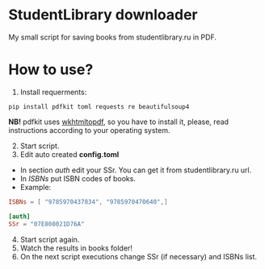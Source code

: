 # StudentLibrary downloader

My small script for saving books from studentlibrary.ru in PDF.

# How to use?
1. Install requerments:
```
pip install pdfkit toml requests re beautifulsoup4
```
**NB!** pdfkit uses [wkhtmltopdf](https://wkhtmltopdf.org/index.html), so you have to install it, please, read instructions according to your operating system.

2. Start script.
3. Edit auto created **config.toml**
* In section *auth* edit your SSr. You can get it from studentlibrary.ru url.
* In *ISBNs* put ISBN codes of books.
* Example:
```toml
ISBNs = [ "9785970437834", "9785970470640",]

[auth]
SSr = "07E808021D76A"
```
4. Start script again.
5. Watch the results in books folder!
6. On the next script executions change SSr (if necessary) and ISBNs list.

